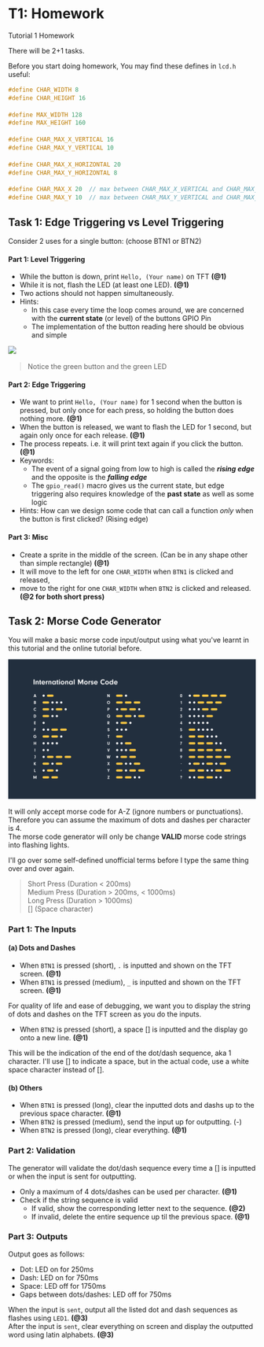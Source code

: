 # T1: Homework

Tutorial 1 Homework

There will be 2+1 tasks.

Before you start doing homework, You may find these defines in `lcd.h` useful:

```c
#define CHAR_WIDTH 8
#define CHAR_HEIGHT 16

#define MAX_WIDTH 128
#define MAX_HEIGHT 160

#define CHAR_MAX_X_VERTICAL 16
#define CHAR_MAX_Y_VERTICAL 10

#define CHAR_MAX_X_HORIZONTAL 20
#define CHAR_MAX_Y_HORIZONTAL 8

#define CHAR_MAX_X 20  // max between CHAR_MAX_X_VERTICAL and CHAR_MAX_X_HORIZONTAL
#define CHAR_MAX_Y 10  // max between CHAR_MAX_Y_VERTICAL and CHAR_MAX_Y_HORIZONTAL
```

## Task 1: **Edge Triggering vs Level Triggering**

Consider 2 uses for a single button: (choose BTN1 or BTN2)

#### **Part 1: Level Triggering**

- While the button is down, print `Hello, (Your name)` on TFT **(@1)**
- While it is not, flash the LED (at least one LED). **(@1)**
- Two actions should not happen simultaneously.
- Hints:
  - In this case every time the loop comes around, we are concerned with the **current state** (or level) of the buttons GPIO Pin
  - The implementation of the button reading here should be obvious and simple

![](https://i.imgur.com/qSrTmjr.gif)&#x20;

> Notice the green button and the green LED

#### **Part 2: Edge Triggering**

- We want to print `Hello, (Your name)` for 1 second when the button is pressed, but only once for each press, so holding the button does nothing more. **(@1)**
- When the button is released, we want to flash the LED for 1 second, but again only once for each release. **(@1)**
- The process repeats. i.e. it will print text again if you click the button. **(@1)**
- Keywords:
  - The event of a signal going from low to high is called the _**rising edge**_ and the opposite is the _**falling edge**_
  - The `gpio_read()` macro gives us the current state, but edge triggering also requires knowledge of the **past state** as well as some logic
- Hints: How can we design some code that can call a function _only_ when the button is first clicked? (Rising edge)

#### **Part 3: Misc**

- Create a sprite in the middle of the screen. (Can be in any shape other than simple rectangle) **(@1)**
- It will move to the left for one `CHAR_WIDTH` when `BTN1` is clicked and released,
- move to the right for one `CHAR_WIDTH` when `BTN2` is clicked and released. **(@2 for both short press)**






## Task 2: **Morse Code Generator**

You will make a basic morse code input/output using what you've learnt in this tutorial and the online tutorial before.

<img src="image/MorseCode.png" width= "1000" alt="Morse Code"/>

It will only accept morse code for A-Z (ignore numbers or punctuations). Therefore you can assume the maximum of dots and dashes per character is 4. \
The morse code generator will only be change **VALID** morse code strings into flashing lights.


I'll go over some self-defined unofficial terms before I type the same thing over and over again.
> Short Press (Duration < 200ms) \
> Medium Press (Duration > 200ms, < 1000ms) \
> Long Press (Duration > 1000ms) \
> [] (Space character)

### Part 1: The Inputs

#### (a) Dots and Dashes

- When `BTN1` is pressed (short), `.` is inputted and shown on the TFT screen. **(@1)**
- When `BTN1` is pressed (medium), `_` is inputted and shown on the TFT screen. **(@1)**

For quality of life and ease of debugging, we want you to display the string of dots and dashes on the TFT screen as you do the inputs.

- When `BTN2` is pressed (short), a space [] is inputted and the display go onto a new line. **(@1)**

This will be the indication of the end of the dot/dash sequence, aka 1 character.
I'll use [] to indicate a space, but in the actual code, use a white space character instead of [].

#### (b) Others

- When `BTN1` is pressed (long), clear the inputted dots and dashs up to the previous space character. **(@1)**
- When `BTN2` is pressed (medium), send the input up for outputting. (-)
- When `BTN2` is pressed (long), clear everything.  **(@1)**

### Part 2: Validation

The generator will validate the dot/dash sequence every time a [] is inputted or when the input is sent for outputting.

- Only a maximum of 4 dots/dashes can be used per character. **(@1)**
- Check if the string sequence is valid
  - If valid, show the corresponding letter next to the sequence. **(@2)**
  - If invalid, delete the entire sequence up til the previous space. **(@1)**

### Part 3: Outputs

Output goes as follows:
  - Dot: LED on for 250ms
  - Dash: LED on for 750ms
  - Space: LED off for 1750ms
  - Gaps between dots/dashes: LED off for 750ms

When the input is `sent`, output all the listed dot and dash sequences as flashes using `LED1`. **(@3)**\
After the input is `sent`, clear everything on screen and display the outputted word using latin alphabets. **(@3)**




